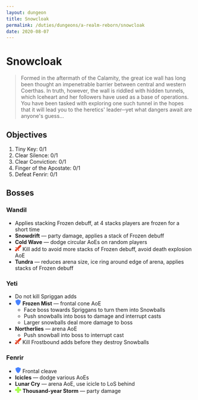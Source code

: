```yaml
---
layout: dungeon
title: Snowcloak
permalink: /duties/dungeons/a-realm-reborn/snowcloak
date: 2020-08-07
---
```


# Snowcloak

> Formed in the aftermath of the Calamity, the great ice wall has long been thought an impenetrable barrier between central and western Coerthas. In truth, however, the wall is riddled with hidden tunnels, which Iceheart and her followers have used as a base of operations. You have been tasked with exploring one such tunnel in the hopes that it will lead you to the heretics' leader─yet what dangers await are anyone's guess...

## Objectives

1. Tiny Key: 0/1
2. Clear Silence: 0/1
3. Clear Conviction: 0/1
4. Finger of the Apostate: 0/1
5. Defeat Fenrir: 0/1

## Bosses

### Wandil

- Applies stacking Frozen debuff, at 4 stacks players are frozen for a short time
- **Snowdrift** — party damage, applies a stack of Frozen debuff
- **Cold Wave** — dodge circular AoEs on random players
- ![](/assets/icons/role-dps.png) Kill add to avoid more stacks of Frozen debuff, avoid death explosion AoE
- **Tundra** — reduces arena size, ice ring around edge of arena, applies stacks of Frozen debuff

### Yeti

- Do not kill Spriggan adds
- ![](/assets/icons/role-tank.png) **Frozen Mist** — frontal cone AoE
  - Face boss towards Spriggans to turn them into Snowballs
  - Push snowballs into boss to damage and interrupt casts
  - Larger snowballs deal more damage to boss
- **Northerlies** — arena AoE
  - Push snowball into boss to interrupt cast
- ![](/assets/icons/role-dps.png) Kill Frostbound adds before they destroy Snowballs

### Fenrir

- ![](/assets/icons/role-tank.png) Frontal cleave
- **Icicles** — dodge various AoEs
- **Lunar Cry** — arena AoE, use icicle to LoS behind
- ![](/assets/icons/role-healer.png) **Thousand-year Storm** — party damage

